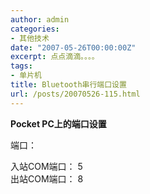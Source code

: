 ```yaml
---
author: admin
categories:
- 其他技术
date: "2007-05-26T00:00:00Z"
excerpt: 点点滴滴。。。。
tags:
- 单片机
title: Bluetooth串行端口设置
url: /posts/20070526-115.html
---
```

<span style="font-weight: bold;">Pocket PC上的端口设置</p> <p>
  </span>端口：
</p>

<p>
  入站COM端口： 5<br />出站COM端口： 8
</p>